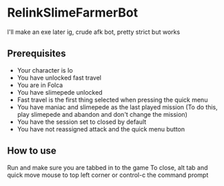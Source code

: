 # RelinkSlimeFarmerBot
I'll make an exe later ig, crude afk bot, pretty strict but works
## Prerequisites
- Your character is Io
- You have unlocked fast travel
- You are in Folca
- You have slimepede unlocked
- Fast travel is the first thing selected when pressing the quick menu
- You have maniac and slimepede as the last played mission (To do this, play slimepede and abandon and don't change the mission)
- You have the session set to closed by default
- You have not reassigned attack and the quick menu button

## How to use
Run and make sure you are tabbed in to the game
To close, alt tab and quick move mouse to top left corner or control-c the command prompt


